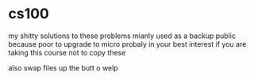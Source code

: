 cs100
=====

my shitty solutions to these problems mianly used as a backup public because poor to upgrade to micro probaly in your best interest if you are taking this course not to copy these

also swap files up the butt o welp
